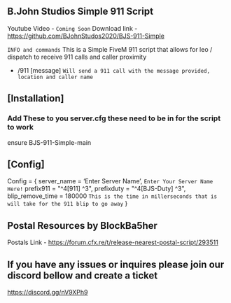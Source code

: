## B.John Studios Simple 911 Script ##

Youtube Video - `Coming Soon`
Download link - https://github.com/BJohnStudos2020/BJS-911-Simple


`INFO and commands` 
This is a Simple FiveM 911 script that allows for leo / dispatch to receive 911 calls and caller proximity

- /911 [message]                    `Will send a 911 call with the message provided, location and caller name`   



## [Installation] ##

### Add These to you server.cfg these need to be in for the script to work ###

ensure BJS-911-Simple-main

##  [Config] ##

Config = {
    server_name = ‘Enter Server Name’,                          `Enter Your Server Name Here!`
    prefix911 = "^4[911] ^3",
    prefixduty = "^4[BJS-Duty] ^3",
    blip_remove_time = 180000                                   `This is the time in millerseconds that is will take for the 911 blip to go away`
}

## Postal Resources by BlockBa5her
Postals Link - https://forum.cfx.re/t/release-nearest-postal-script/293511

## If you have any issues or inquires please join our discord bellow and create a ticket ##

https://discord.gg/nV9XPh9

